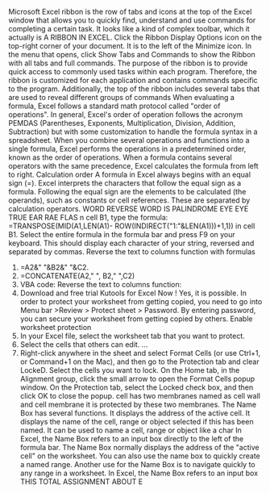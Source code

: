 
Microsoft Excel ribbon is the row of tabs and icons at the top of the Excel window that 
allows you to quickly find, understand and use commands for completing a certain 
task. It looks like a kind of complex toolbar, which it actually is A RIBBON IN EXCEL.
Click the Ribbon Display Options icon on the top-right corner of your document. It is to 
the left of the Minimize icon. In the menu that opens, click Show Tabs and Commands to 
show the Ribbon with all tabs and full commands.
The purpose of the ribbon is to provide quick access to commonly used tasks within 
each program. Therefore, the ribbon is customized for each application and contains 
commands specific to the program. Additionally, the top of the ribbon includes several tabs 
that are used to reveal different groups of commands
When evaluating a formula, Excel follows a standard math protocol called "order of 
operations". In general, Excel's order of operation follows the acronym PEMDAS 
(Parentheses, Exponents, Multiplication, Division, Addition, Subtraction) but with some 
customization to handle the formula syntax in a spreadsheet.
When you combine several operations and functions into a single formula, Excel 
performs the operations in a predetermined order, known as the order of operations. 
When a formula contains several operators with the same precedence, Excel calculates the 
formula from left to right.
Calculation order
A formula in Excel always begins with an equal sign (=). Excel interprets the characters that 
follow the equal sign as a formula. Following the equal sign are the elements to be 
calculated (the operands), such as constants or cell references. These are separated by 
calculation operators.
WORD REVERSE WORD IS PALINDROME
 EYE EYE TRUE
 EAR RAE FLAS
n cell B1, type the formula: =TRANSPOSE(MID(A1,LEN(A1)-
ROW(INDIRECT("1:"&LEN(A1)))+1,1)) in cell B1. Select the entire formula in the formula 
bar and press F9 on your keyboard. This should display each character of your string, 
reversed and separated by commas.
Reverse the text to columns function with formulas
1. =A2&" "&B2&" "&C2.
2. =CONCATENATE(A2," ", B2," ",C2)
3. VBA code: Reverse the text to columns function:
4. Download and free trial Kutools for Excel Now !
Yes, it is possible. In order to protect your worksheet from getting copied, you need to go 
into Menu bar >Review > Protect sheet > Password. By entering password, you can 
secure your worksheet from getting copied by others.
Enable worksheet protection
1. In your Excel file, select the worksheet tab that you want to protect.
2. Select the cells that others can edit. ...
3. Right-click anywhere in the sheet and select Format Cells (or use Ctrl+1, or 
Command+1 on the Mac), and then go to the Protection tab and clear 
LockeD.
Select the cells you want to lock. On the Home tab, in the Alignment group, click the 
small arrow to open the Format Cells popup window. On the Protection tab, select 
the Locked check box, and then click OK to close the popup.
cell has two membranes named as cell wall and cell membrane it is protected by 
these two membranes.
The Name Box has several functions. It displays the address of the active cell. It displays 
the name of the cell, range or object selected if this has been named. It can be used to name 
a cell, range or object like a char
In Excel, the Name Box refers to an input box directly to the left of the formula 
bar. The Name Box normally displays the address of the "active cell" on the 
worksheet. You can also use the name box to quickly create a named range. Another 
use for the Name Box is to navigate quickly to any range in a worksheet.
In Excel, the Name Box refers to an input box
THIS TOTAL ASSIGNMENT ABOUT E
